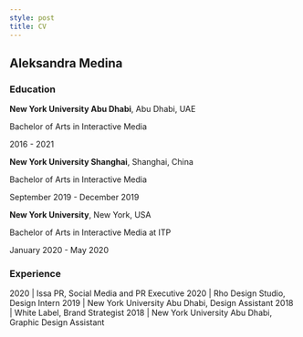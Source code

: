 ```yaml
---
style: post
title: CV
---
```


## Aleksandra Medina

### Education

**New York University Abu Dhabi**, Abu Dhabi, UAE

Bachelor of Arts in Interactive Media

2016 - 2021


**New York University Shanghai**, Shanghai, China

Bachelor of Arts in Interactive Media

September 2019 - December 2019


**New York University**, New York, USA

Bachelor of Arts in Interactive Media at ITP

January 2020 - May 2020


### Experience

2020 | Issa PR, Social Media and PR Executive
2020 | Rho Design Studio, Design Intern
2019 | New York University Abu Dhabi, Design Assistant
2018 | White Label, Brand Strategist
2018 | New York University Abu Dhabi, Graphic Design Assistant
